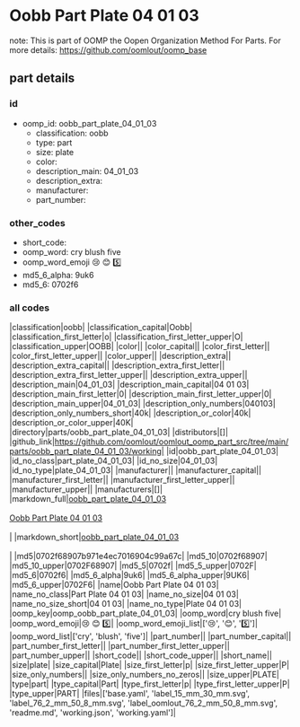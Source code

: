 # Oobb Part Plate 04 01 03  

note: This is part of OOMP the Oopen Organization Method For Parts. For more details: https://github.com/oomlout/oomp_base

##  part details





### id
* oomp_id: oobb_part_plate_04_01_03
  * classification: oobb
  * type: part
  * size: plate
  * color: 
  * description_main: 04_01_03
  * description_extra: 
  * manufacturer: 
  * part_number: 

### other_codes
* short_code: 
* oomp_word: cry blush five
* oomp_word_emoji :cry: :blush: :five:
* md5_6_alpha: 9uk6
* md5_6: 0702f6

### all codes 
|classification|oobb|
|classification_capital|Oobb|
|classification_first_letter|o|
|classification_first_letter_upper|O|
|classification_upper|OOBB|
|color||
|color_capital||
|color_first_letter||
|color_first_letter_upper||
|color_upper||
|description_extra||
|description_extra_capital||
|description_extra_first_letter||
|description_extra_first_letter_upper||
|description_extra_upper||
|description_main|04_01_03|
|description_main_capital|04 01 03|
|description_main_first_letter|0|
|description_main_first_letter_upper|0|
|description_main_upper|04_01_03|
|description_only_numbers|040103|
|description_only_numbers_short|40k|
|description_or_color|40k|
|description_or_color_upper|40K|
|directory|parts/oobb_part_plate_04_01_03|
|distributors|[]|
|github_link|https://github.com/oomlout/oomlout_oomp_part_src/tree/main/parts/oobb_part_plate_04_01_03/working|
|id|oobb_part_plate_04_01_03|
|id_no_class|part_plate_04_01_03|
|id_no_size|04_01_03|
|id_no_type|plate_04_01_03|
|manufacturer||
|manufacturer_capital||
|manufacturer_first_letter||
|manufacturer_first_letter_upper||
|manufacturer_upper||
|manufacturers|[]|
|markdown_full|[oobb_part_plate_04_01_03](https://github.com/oomlout/oomlout_oomp_part_src/tree/main/parts/oobb_part_plate_04_01_03/working)<br>[](https://github.com/oomlout/oomlout_oomp_part_src/tree/main/parts/oobb_part_plate_04_01_03/working)<br>[Oobb Part Plate 04 01 03](https://github.com/oomlout/oomlout_oomp_part_src/tree/main/parts/oobb_part_plate_04_01_03/working)<br><br>|
|markdown_short|[oobb_part_plate_04_01_03](https://github.com/oomlout/oomlout_oomp_part_src/tree/main/parts/oobb_part_plate_04_01_03/working)<br><br>|
|md5|0702f68907b971e4ec7016904c99a67c|
|md5_10|0702f68907|
|md5_10_upper|0702F68907|
|md5_5|0702f|
|md5_5_upper|0702F|
|md5_6|0702f6|
|md5_6_alpha|9uk6|
|md5_6_alpha_upper|9UK6|
|md5_6_upper|0702F6|
|name|Oobb Part Plate 04 01 03|
|name_no_class|Part Plate 04 01 03|
|name_no_size|04 01 03|
|name_no_size_short|04 01 03|
|name_no_type|Plate 04 01 03|
|oomp_key|oomp_oobb_part_plate_04_01_03|
|oomp_word|cry blush five|
|oomp_word_emoji|:cry: :blush: :five:|
|oomp_word_emoji_list|[':cry:', ':blush:', ':five:']|
|oomp_word_list|['cry', 'blush', 'five']|
|part_number||
|part_number_capital||
|part_number_first_letter||
|part_number_first_letter_upper||
|part_number_upper||
|short_code||
|short_code_upper||
|short_name||
|size|plate|
|size_capital|Plate|
|size_first_letter|p|
|size_first_letter_upper|P|
|size_only_numbers||
|size_only_numbers_no_zeros||
|size_upper|PLATE|
|type|part|
|type_capital|Part|
|type_first_letter|p|
|type_first_letter_upper|P|
|type_upper|PART|
|files|['base.yaml', 'label_15_mm_30_mm.svg', 'label_76_2_mm_50_8_mm.svg', 'label_oomlout_76_2_mm_50_8_mm.svg', 'readme.md', 'working.json', 'working.yaml']|
